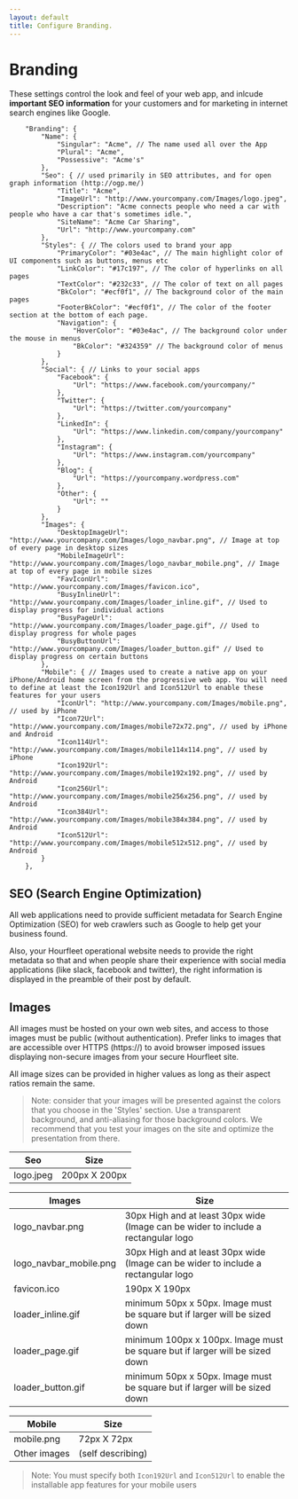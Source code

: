 ```yaml
---
layout: default
title: Configure Branding.
---
```

# Branding
These settings control the look and feel of your web app, and inlcude **important SEO information** for your customers and for marketing in internet search engines like Google. 
~~~	
	"Branding": {
		"Name": {
			"Singular": "Acme", // The name used all over the App
			"Plural": "Acme",
			"Possessive": "Acme's"
		},
		"Seo": { // used primarily in SEO attributes, and for open graph information (http://ogp.me/)
			"Title": "Acme",
			"ImageUrl": "http://www.yourcompany.com/Images/logo.jpeg",
			"Description": "Acme connects people who need a car with people who have a car that's sometimes idle.",
			"SiteName": "Acme Car Sharing",
			"Url": "http://www.yourcompany.com"
		},
		"Styles": { // The colors used to brand your app
			"PrimaryColor": "#03e4ac", // The main highlight color of UI components such as buttons, menus etc
			"LinkColor": "#17c197", // The color of hyperlinks on all pages
			"TextColor": "#232c33", // The color of text on all pages
			"BkColor": "#ecf0f1", // The background color of the main pages
			"FooterBkColor": "#ecf0f1", // The color of the footer section at the bottom of each page.
			"Navigation": {
				"HoverColor": "#03e4ac", // The background color under the mouse in menus
				"BkColor": "#324359" // The background color of menus
			}
		},
		"Social": { // Links to your social apps
			"Facebook": {
				"Url": "https://www.facebook.com/yourcompany/"
			},
			"Twitter": {
				"Url": "https://twitter.com/yourcompany"
			},
			"LinkedIn": {
				"Url": "https://www.linkedin.com/company/yourcompany"
			},
			"Instagram": {
				"Url": "https://www.instagram.com/yourcompany"
			},
			"Blog": {
				"Url": "https://yourcompany.wordpress.com"
			},
			"Other": {
				"Url": ""
			}
		},
		"Images": {
			"DesktopImageUrl": "http://www.yourcompany.com/Images/logo_navbar.png", // Image at top of every page in desktop sizes
			"MobileImageUrl": "http://www.yourcompany.com/Images/logo_navbar_mobile.png", // Image at top of every page in mobile sizes
			"FavIconUrl": "http://www.yourcompany.com/Images/favicon.ico",
			"BusyInlineUrl": "http://www.yourcompany.com/Images/loader_inline.gif", // Used to display progress for individual actions
			"BusyPageUrl": "http://www.yourcompany.com/Images/loader_page.gif", // Used to display progress for whole pages
			"BusyButtonUrl": "http://www.yourcompany.com/Images/loader_button.gif" // Used to display progress on certain buttons
		},
		"Mobile": { // Images used to create a native app on your iPhone/Android home screen from the progressive web app. You will need to define at least the Icon192Url and Icon512Url to enable these features for your users
			"IconUrl": "http://www.yourcompany.com/Images/mobile.png", // used by iPhone 
			"Icon72Url": "http://www.yourcompany.com/Images/mobile72x72.png", // used by iPhone and Android
			"Icon114Url": "http://www.yourcompany.com/Images/mobile114x114.png", // used by iPhone 
			"Icon192Url": "http://www.yourcompany.com/Images/mobile192x192.png", // used by Android
			"Icon256Url": "http://www.yourcompany.com/Images/mobile256x256.png", // used by Android
			"Icon384Url": "http://www.yourcompany.com/Images/mobile384x384.png", // used by Android
			"Icon512Url": "http://www.yourcompany.com/Images/mobile512x512.png", // used by Android
		}
	},
~~~

## SEO (Search Engine Optimization)

All web applications need to provide sufficient metadata for Search Engine Optimization (SEO) for web crawlers such as Google to help get your business found. 

Also, your Hourfleet operational website needs to provide the right metadata so that and when people share their experience with social media applications (like slack, facebook and twitter), the right information is displayed in the preamble of their post by default.

## Images

All images must be hosted on your own web sites, and access to those images must be public (without authentication).
Prefer links to images that are accessible over HTTPS (https://) to avoid browser imposed issues displaying non-secure images from your secure Hourfleet site.

All image sizes can be provided in higher values as long as their aspect ratios remain the same.

> Note: consider that your images will be presented against the colors that you choose in the 'Styles' section. Use a transparent background, and anti-aliasing for those background colors. We recommend that you test your images on the site and optimize the presentation from there.

| Seo                 | Size                                     |
| ---------------------- | ---------------------------------------- |
| logo.jpeg              | 200px X 200px                            |



| Images                 | Size                                     |
| ---------------------- | ---------------------------------------- |
| logo_navbar.png        | 30px High and at least 30px wide (Image can be wider to include a rectangular logo |
| logo_navbar_mobile.png | 30px High and at least 30px wide (Image can be wider to include a rectangular logo |
| favicon.ico | 190px X 190px
| loader_inline.gif | minimum 50px x 50px. Image must be square but if larger will be sized down |
| loader_page.gif | minimum 100px x 100px. Image must be square but if larger will be sized down |
| loader_button.gif | minimum 50px x 50px. Image must be square but if larger will be sized down |



| Mobile                 | Size                                     |
| ---------------------- | ---------------------------------------- |
| mobile.png             | 72px X 72px                              |
| Other images           | (self describing)                        |

> Note: You must specify both `Icon192Url` and `Icon512Url` to enable the installable app features for your mobile users
